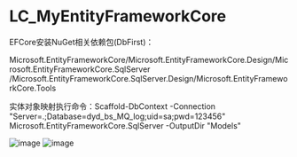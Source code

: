 # LC_MyEntityFrameworkCore
EFCore安装NuGet相关依赖包(DbFirst)：

Microsoft.EntityFrameworkCore/Microsoft.EntityFrameworkCore.Design/Microsoft.EntityFrameworkCore.SqlServer 
/Microsoft.EntityFrameworkCore.SqlServer.Design/Microsoft.EntityFrameworkCore.Tools

实体对象映射执行命令：Scaffold-DbContext -Connection "Server=.;Database=dyd_bs_MQ_log;uid=sa;pwd=123456" Microsoft.EntityFrameworkCore.SqlServer -OutputDir "Models"

![image](https://user-images.githubusercontent.com/26539681/118960348-c6b5c900-b995-11eb-9dc1-82bf99b76511.png)
![image](https://user-images.githubusercontent.com/26539681/118960431-de8d4d00-b995-11eb-9484-2437a1da1603.png)

